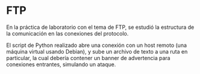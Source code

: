 # FTP
En la práctica de laboratorio con el tema de FTP, se estudió la estructura de la comunicación en las conexiones del protocolo.

El script de Python realizado abre una conexión con un host remoto (una máquina virtual usando Debian), y sube un archivo de texto a una ruta en particular, la cual debería contener un banner de advertencia para conexiones entrantes, simulando un ataque.